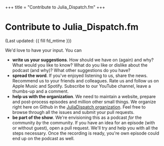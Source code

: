 +++
title = "Contribute to Julia_Dispatch.fm"
+++

# Contribute to Julia_Dispatch.fm

(Last updated: {{ fill fd_mtime }})

We'd love to have your input. You can

- **write us your suggestions**.
  How should we have on (again) and why? What would you like to know?
  What do you like or dislike about the podcast (and why)?
  What other suggestions do you have?
- **spread the word**.
  If you've enjoyed listening to us, share the news.
  Recommend us to your friends and colleagues.
  Rate us and follow us on Apple Music and Spotify.
  Subscribe to our YouTube channel, leave a thumbs-up and a comment.
- **help us with the organization**.
  We need to maintain a website, prepare and post-process episodes and
  million other small things.
  We organize right here on Github in the [JuliaDispatch organization](https://github.com/JuliaDispatch).
  Feel free to browse through all the issues and submit your pull requests.
- **be part of the show**.
  We're envisioning this as a podcast _for_ the community _by_ the community.
  If you have an idea for an episode (with or without guest), open a pull request.
  We'll try and help you with all the steps necessary.
  Once the recording is ready, you're own episode could end up on the podcast as well.

<!-- what else? -->
